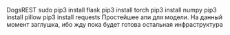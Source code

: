 DogsREST
sudo pip3 install flask
pip3 install torch
pip3 install numpy
pip3 install pillow
pip3 install requests
Простейшее апи для модели. На данный момент заглушка, ибо жду пока будет готова остальная инфраструктура 
